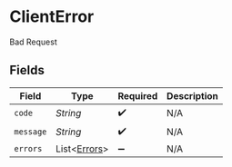 # ClientError

Bad Request


## Fields

| Field                                         | Type                                          | Required                                      | Description                                   |
| --------------------------------------------- | --------------------------------------------- | --------------------------------------------- | --------------------------------------------- |
| `code`                                        | *String*                                      | :heavy_check_mark:                            | N/A                                           |
| `message`                                     | *String*                                      | :heavy_check_mark:                            | N/A                                           |
| `errors`                                      | List<[Errors](../../models/errors/Errors.md)> | :heavy_minus_sign:                            | N/A                                           |